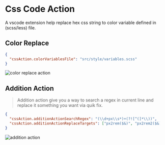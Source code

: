 # Css Code Action

A vscode extension help replace hex css string to color variable defined in (scss/less) file.

## Color Replace
```json
{
  "cssAction.colorVariablesFile": "src/style/variables.scss"
}
```

![color replace action](https://tva1.sinaimg.cn/large/0081Kckwly1gld7ygo47aj319h0u07b3.jpg)

## Addition Action

> Addition action give you a way to search a regex in current line and replace it something you want via quik fix. 

```json
{
  "cssAction.additionActionSearchRegex": "(\\d+px\\s*)+(?![^(]*\\))",
  "cssAction.additionActionReplaceTargets": ["px2rem($&)", "px2rem2($&)"]
}
```

![addition action](https://tva1.sinaimg.cn/large/0081Kckwly1gld7vszse6j319z0u00x4.jpg)